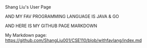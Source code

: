 Shang Liu's User Page

AND MY FAV PROGRAMMING LANGUAGE IS JAVA & GO

AND HERE IS MY GITHUB PAGE MARKDOWN

My Markdown page: https://github.com/ShangLiu001/CSE110/blob/withfavlang/index.md
